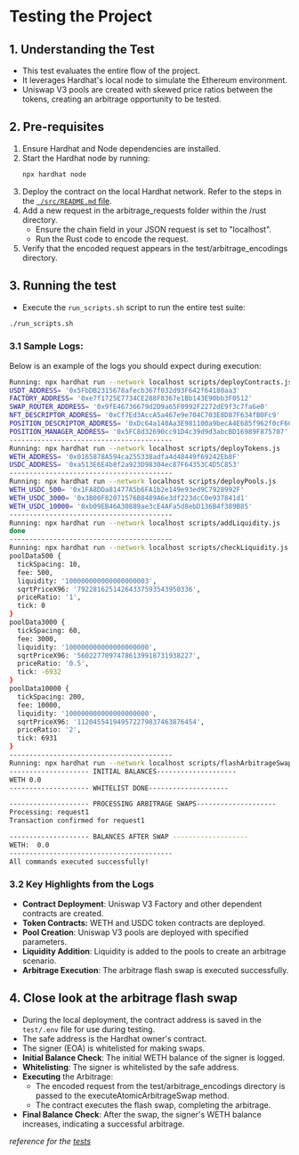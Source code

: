 # Testing the Project

## 1. Understanding the Test
- This test evaluates the entire flow of the project.
- It leverages Hardhat's local node to simulate the Ethereum environment.
- Uniswap V3 pools are created with skewed price ratios between the tokens, creating an arbitrage opportunity to be tested.

## 2. Pre-requisites
1. Ensure Hardhat and Node dependencies are installed.
2. Start the Hardhat node by running:
   ```bash
   npx hardhat node
   ```
3. Deploy the contract on the local Hardhat network. Refer to the steps in the [``` /src/README.md``` file](https://github.com/RC-002/atomic-arbitrage-execution/blob/main/src/README.md).
4. Add a new request in the arbitrage_requests folder within the /rust directory.
    - Ensure the chain field in your JSON request is set to "localhost".
    - Run the Rust code to encode the request.
5. Verify that the encoded request appears in the test/arbitrage_encodings directory.



## 3. Running the test
- Execute the ```run_scripts.sh``` script to run the entire test suite:
```bash
./run_scripts.sh
```

### 3.1 Sample Logs:
Below is an example of the logs you should expect during execution:

``` bash
Running: npx hardhat run --network localhost scripts/deployContracts.js
USDT_ADDRESS= '0x5FbDB2315678afecb367f032d93F642f64180aa3'
FACTORY_ADDRESS= '0xe7f1725E7734CE288F8367e1Bb143E90bb3F0512'
SWAP_ROUTER_ADDRESS= '0x9fE46736679d2D9a65F0992F2272dE9f3c7fa6e0'
NFT_DESCRIPTOR_ADDRESS= '0xCf7Ed3AccA5a467e9e704C703E8D87F634fB0Fc9'
POSITION_DESCRIPTOR_ADDRESS= '0xDc64a140Aa3E981100a9becA4E685f962f0cF6C9'
POSITION_MANAGER_ADDRESS= '0x5FC8d32690cc91D4c39d9d3abcBD16989F875707'
-----------------------------------------
Running: npx hardhat run --network localhost scripts/deployTokens.js
WETH_ADDRESS= '0x0165878A594ca255338adfa4d48449f69242Eb8F'
USDC_ADDRESS= '0xa513E6E4b8f2a923D98304ec87F64353C4D5C853'
-----------------------------------------
Running: npx hardhat run --network localhost scripts/deployPools.js
WETH_USDC_500= '0x1FA8DDa81477A5b6FA1b2e149e93ed9C7928992F'
WETH_USDC_3000= '0x3B00F82071576B8489A6e3df223dcC0e937841d1'
WETH_USDC_10000= '0xb09EB46A30889ae3cE4AFa5d8ebD136B4f389B85'
-----------------------------------------
Running: npx hardhat run --network localhost scripts/addLiquidity.js
done
-----------------------------------------
Running: npx hardhat run --network localhost scripts/checkLiquidity.js
poolData500 {
  tickSpacing: 10,
  fee: 500,
  liquidity: '100000000000000000003',
  sqrtPriceX96: '79228162514264337593543950336',
  priceRatio: '1',
  tick: 0
}
poolData3000 {
  tickSpacing: 60,
  fee: 3000,
  liquidity: '100000000000000000000',
  sqrtPriceX96: '56022770974786139918731938227',
  priceRatio: '0.5',
  tick: -6932
}
poolData10000 {
  tickSpacing: 200,
  fee: 10000,
  liquidity: '100000000000000000000',
  sqrtPriceX96: '112045541949572279837463876454',
  priceRatio: '2',
  tick: 6931
}
-----------------------------------------
Running: npx hardhat run --network localhost scripts/flashArbitrageSwap.js
-------------------- INITIAL BALANCES--------------------
WETH 0.0
-------------------- WHITELIST DONE--------------------

-------------------- PROCESSING ARBITRAGE SWAPS--------------------
Processing: request1
Transaction confirmed for request1

-------------------- BALANCES AFTER SWAP -------------------
WETH:  0.0
-----------------------------------------
All commands executed successfully!
```

### 3.2 Key Highlights from the Logs
- **Contract Deployment**: Uniswap V3 Factory and other dependent contracts are created.
- **Token Contracts:** WETH and USDC token contracts are deployed.
- **Pool Creation**: Uniswap V3 pools are deployed with specified parameters.
- **Liquidity Addition**: Liquidity is added to the pools to create an arbitrage scenario.
- **Arbitrage Execution**: The arbitrage flash swap is executed successfully.


## 4. Close look at the arbitrage flash swap
- During the local deployment, the contract address is saved in the ```test/.env``` file for use during testing.
- The safe address is the Hardhat owner's contract.
- The signer (EOA) is whitelisted for making swaps.
- **Initial Balance Check**: The initial WETH balance of the signer is logged.
- **Whitelisting**: The signer is whitelisted by the safe address.
- **Executing** the Arbitrage:
    - The encoded request from the test/arbitrage_encodings directory is passed to the executeAtomicArbitrageSwap method.
    - The contract executes the flash swap, completing the arbitrage.
- **Final Balance Check**: After the swap, the signer's WETH balance increases, indicating a successful arbitrage.

*reference for the [tests](https://gist.github.com/BlockmanCodes/d0068cfc56ab67925dfd4b854ffea8fc)*